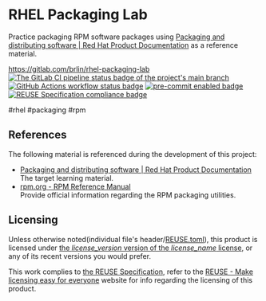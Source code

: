 # RHEL Packaging Lab

Practice packaging RPM software packages using [Packaging and distributing software | Red Hat Product Documentation](https://docs.redhat.com/en/documentation/red_hat_enterprise_linux/9/html/packaging_and_distributing_software/index) as a reference material.

<https://gitlab.com/brlin/rhel-packaging-lab>  
[![The GitLab CI pipeline status badge of the project's `main` branch](https://gitlab.com/brlin/rhel-packaging-lab/badges/main/pipeline.svg?ignore_skipped=true "Click here to check out the comprehensive status of the GitLab CI pipelines")](https://gitlab.com/brlin/rhel-packaging-lab/-/pipelines) [![GitHub Actions workflow status badge](https://github.com/brlin-tw/rhel-packaging-lab/actions/workflows/check-potential-problems.yml/badge.svg "GitHub Actions workflow status")](https://github.com/brlin-tw/rhel-packaging-lab/actions/workflows/check-potential-problems.yml) [![pre-commit enabled badge](https://img.shields.io/badge/pre--commit-enabled-brightgreen?logo=pre-commit&logoColor=white "This project uses pre-commit to check potential problems")](https://pre-commit.com/) [![REUSE Specification compliance badge](https://api.reuse.software/badge/gitlab.com/brlin/rhel-packaging-lab "This project complies to the REUSE specification to decrease software licensing costs")](https://api.reuse.software/info/gitlab.com/brlin/rhel-packaging-lab)

\#rhel \#packaging \#rpm

## References

The following material is referenced during the development of this project:

* [Packaging and distributing software | Red Hat Product Documentation](https://docs.redhat.com/en/documentation/red_hat_enterprise_linux/9/html/packaging_and_distributing_software/index)  
  The target learning material.
* [rpm.org - RPM Reference Manual](https://rpm-software-management.github.io/rpm/manual/)  
  Provide official information regarding the RPM packaging utilities.

## Licensing

Unless otherwise noted(individual file's header/[REUSE.toml](REUSE.toml)), this product is licensed under [the _license_version_ version of the _license_name_ license](_license_url_), or any of its recent versions you would prefer.

This work complies to [the REUSE Specification](https://reuse.software/spec/), refer to the [REUSE - Make licensing easy for everyone](https://reuse.software/) website for info regarding the licensing of this product.
